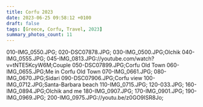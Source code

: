 ```yaml
---
title: Corfu 2023
date: 2023-06-25 09:58:12 +0100
draft: false
tags: [Greece, Corfu, Travel, 2023]
summary_photos_count: 11
---
```

010-IMG_0550.JPG;
020-DSC07878.JPG;
030-IMG_0500.JPG;Olchik
040-IMG_0555.JPG;
045-IMG_0813.JPG://youtube.com/watch?v=tNTE5KcyW6M;Couple
050-DSC07899.JPG;Corfu Old Town
060-IMG_0655.JPG;Me in Corfu Old Town
070-IMG_0661.JPG;
080-IMG_0670.JPG;Sidari
090-DSC07906.JPG;Corfu view
100-IMG_0712.JPG;Santa-Barbara beach
110-IMG_0715.JPG;
120-033.JPG;
160-IMG_0894.JPG;Olchik and me
180-IMG_0907.JPG;
170-IMG_0901.JPG;
190-IMG_0969.JPG;
200-IMG_0975.JPG://youtu.be/z0GO9ISR8Jo;
